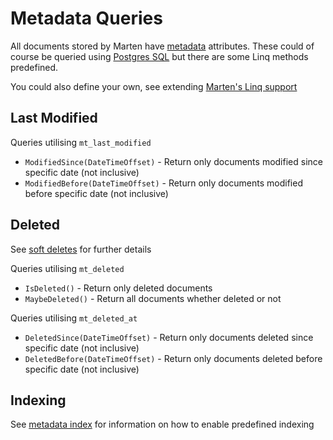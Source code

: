 # Metadata Queries

All documents stored by Marten have [metadata](/guide/schema/metadata) attributes.
These could of course be queried using [Postgres SQL](/guide/documents/querying/sql) but there are some Linq
methods predefined.

You could also define your own, see extending [Marten's Linq support](/guide/documents/advanced/customizing-linq)

## Last Modified

Queries utilising `mt_last_modified`

* `ModifiedSince(DateTimeOffset)` - Return only documents modified since specific date (not inclusive)
* `ModifiedBefore(DateTimeOffset)` - Return only documents modified before specific date (not inclusive)

## Deleted

See [soft deletes](/guide/documents/advanced/soft-deletes) for further details

Queries utilising `mt_deleted`

* `IsDeleted()` - Return only deleted documents
* `MaybeDeleted()` - Return all documents whether deleted or not

Queries utilising `mt_deleted_at`

* `DeletedSince(DateTimeOffset)` - Return only documents deleted since specific date (not inclusive)
* `DeletedBefore(DateTimeOffset)` - Return only documents deleted before specific date (not inclusive)

## Indexing

See [metadata index](/guide/documents/configuration/metadata-indexes) for information on how to enable predefined
indexing
